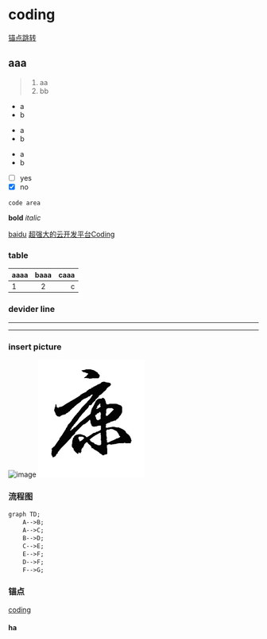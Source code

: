 # coding
[锚点跳转](#锚点)
## aaa



>  1. aa
>  2. bb

- a
- b

+ a
+ b

* a
* b

- [ ] yes
- [x] no

```
code area
```

**bold**
_italic_


[baidu](www.baidu.com)
[超强大的云开发平台Coding](http://coding.net)


### table

aaaa | baaa | caaa
:- | :-: | -:
1 | 2 | c



### devider line 
---
----

### insert picture
![image](https://file.kuipmake.com/20190311153644-QQ图片20190124115258.jpg)
![zk](../../Image/download.png)


### 流程图
```graph
graph TD;
    A-->B;
    A-->C;
    B-->D;
    C-->E;
    E-->F;
    D-->F;
    F-->G;
```


### 锚点 
[coding](#coding)


#### ha